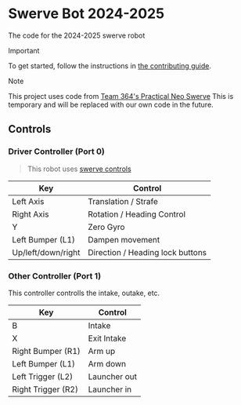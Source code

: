 # Swerve Bot 2024-2025

The code for the 2024-2025 swerve robot

> [!IMPORTANT]
> To get started, follow the instructions in [the contributing guide](CONTRIBUTING.md).

> [!NOTE]
> This project uses code from [Team 364's Practical Neo Swerve](https://github.com/TeamFusion364/PracticalNeoSwerve)
> This is temporary and will be replaced with our own code in the future.

## Controls

### Driver Controller (Port 0)

> This robot uses [swerve controls](https://raidzero-swerve-docs.readthedocs.io/en/latest/Docs/Software/5-Teleop.html#driving)

| Key | Control |
| --- | ------- |
| Left Axis | Translation / Strafe |
| Right Axis | Rotation / Heading Control |
| Y | Zero Gyro |
| Left Bumper (L1) | Dampen movement |
| Up/left/down/right | Direction / Heading lock buttons |

### Other Controller (Port 1)

This controller controlls the intake, outake, etc.

| Key | Control |
| --- | ------- |
| B | Intake |
| X | Exit Intake |
| Right Bumper (R1) | Arm up |
| Left Bumper (L1) | Arm down |
| Left Trigger (L2) | Launcher out | 
| Right Trigger (R2) | Launcher in |
